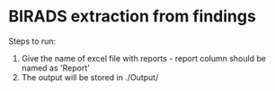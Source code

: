 # BIRADS extraction from findings

Steps to run:

1. Give the name of excel file with reports - report column should be named as 'Report'
2. The output will be stored in ./Output/
